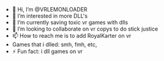 - 👋 Hi, I’m @VRLEMONLOADER
- 👀 I’m interested in more DLL's
- 🌱 I’m currently saving toxic vr games with dlls
- 💞️ I’m looking to collaborate on vr copys to do stick justice
- 📫 How to reach me is to add RoyalKarter on vr
- Games that i dlled: smh, fmh, etc,
- ⚡ Fun fact: i dll games on vr

<!---
VRLEMONLOADER/VRLEMONLOADER is a ✨ special ✨ repository because its `README.md` (this file) appears on your GitHub profile.
You can click the Preview link to take a look at your changes.
--->
